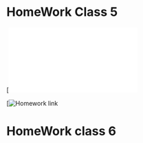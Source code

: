 # HomeWork Class 5

[![Contribution guidelines for this Homework](class_5_homework/home_work_documentation.md)

[![Homework link](class_5_homework/)

# HomeWork class 6